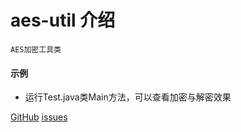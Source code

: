# aes-util 介绍 #

`AES加密工具类`


#### 示例
* 运行Test.java类Main方法，可以查看加密与解密效果


[GitHub](https://github.com/wangxinforme) [issues](https://github.com/wangxinforme/aes-util/issues)
